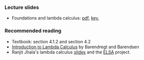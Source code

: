 ### Lecture slides

* Foundations and lambda calculus: [pdf](slides/lambda-calculus.pdf), [key](slides/lambda-calculus.key),

### Recommended reading

- Textbook: section 4.1.2 and section 4.2
- [Introduction to Lambda Calculus](readings/guevers.pdf) by Barendregt and Barendsen
- Ranjit Jhala's lambda calculus [slides](https://ucsd-cse130.github.io/web/lectures/01-lambda.html) and the
  [ELSA](https://github.com/ucsd-progsys/elsa) project.
